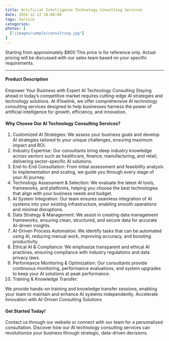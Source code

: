 ```yaml
---
title: Artificial Intelligence Technology Consulting Services
date: 2024-12-12 18:00:00
tags: Service
categories: 
photos: [
  ["/images/sample/consulting.jpg"]
] 
---
```


Starting from approximately $800
This price is for reference only. Actual pricing will be discussed with our sales team based on your specific requirements.

<!--more-->

---

#### Product Description
Empower Your Business with Expert AI Technology Consulting
Staying ahead in today’s competitive market requires cutting-edge AI strategies and technology solutions. At iFlowlink, we offer comprehensive AI technology consulting services designed to help businesses harness the power of artificial intelligence for growth, efficiency, and innovation.

#### Why Choose Our AI Technology Consulting Services?
1. Customized AI Strategies:
We assess your business goals and develop AI strategies tailored to your unique challenges, ensuring maximum impact and ROI.
2. Industry Expertise:
Our consultants bring deep industry knowledge across sectors such as healthcare, finance, manufacturing, and retail, delivering sector-specific AI solutions.
3. End-to-End Consultation:
From initial assessment and feasibility analysis to implementation and scaling, we guide you through every stage of your AI journey.
4. Technology Assessment & Selection:
We evaluate the latest AI tools, frameworks, and platforms, helping you choose the best technologies that align with your business needs and budget.
5. AI System Integration:
Our team ensures seamless integration of AI systems into your existing infrastructure, enabling smooth operations and minimal disruptions.
6. Data Strategy & Management:
We assist in creating data management frameworks, ensuring clean, structured, and secure data for accurate AI-driven insights.
7. AI-Driven Process Automation:
We identify tasks that can be automated using AI, reducing manual work, improving accuracy, and boosting productivity.
8. Ethical AI & Compliance:
We emphasize transparent and ethical AI practices, ensuring compliance with industry regulations and data privacy laws.
9. Performance Monitoring & Optimization:
Our consultants provide continuous monitoring, performance evaluations, and system upgrades to keep your AI solutions at peak performance.
10. Training & Knowledge Transfer:

We provide hands-on training and knowledge transfer sessions, enabling your team to maintain and enhance AI systems independently.
Accelerate Innovation with AI-Driven Consulting Solutions

#### Get Started Today!
Contact us through our website or connect with our team for a personalized consultation. Discover how our AI technology consulting services can revolutionize your business through strategic, data-driven decisions.